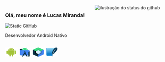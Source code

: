 <img align='right' src="https://github-readme-stats.vercel.app/api?username=lucasmsaluno&show_icons=true&title_color=000000&text_color=000000&icon_color=000000&bg_color=ffffff&cache_seconds=2300" alt="ilustração do status do github">

### Olá, meu nome é Lucas Miranda!

<img src="https://img.shields.io/static/v1?label=Overview&message=lucasmsaluno&color=f8efd4&style=for-the-badge&logo=GitHub" alt="Static GitHub">

<p>Desenvolvedor Android Nativo</p>

<div style="display: inline_block"><br>
  <img align="center" alt="" height="30" width="40" src="https://github.com/devicons/devicon/blob/master/icons/android/android-original.svg">
  <img align="center" alt="" height="30" width="40" src="https://github.com/devicons/devicon/blob/master/icons/androidstudio/androidstudio-original.svg">
  <img align="center" alt="" height="30" width="40" src="https://github.com/devicons/devicon/blob/master/icons/jetpackcompose/jetpackcompose-original.svg">
  <img align="center" alt="" height="30" width="40" src="https://github.com/devicons/devicon/blob/master/icons/sqlite/sqlite-original.svg">
</div>
